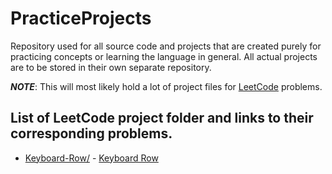 # PracticeProjects

Repository used for all source code and projects that are created purely for practicing concepts or learning the language in general. All actual projects are to be stored in their own separate repository.

***NOTE***: This will most likely hold a lot of project files for [LeetCode](https://leetcode.com/) problems.

## List of LeetCode project folder and links to their corresponding problems.

 - [Keyboard-Row/](https://github.com/TheOdd/PracticeProjects/tree/master/Keyboard-Row/) - [Keyboard Row](https://leetcode.com/problems/keyboard-row/)